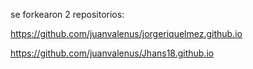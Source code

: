 se forkearon 2 repositorios:

https://github.com/juanvalenus/jorgeriquelmez.github.io

https://github.com/juanvalenus/Jhans18.github.io